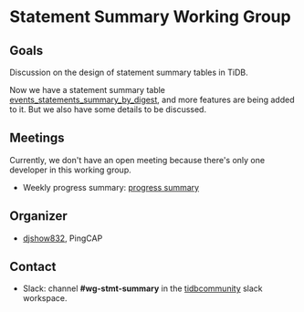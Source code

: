 # Statement Summary Working Group

## Goals

Discussion on the design of statement summary tables in TiDB.

Now we have a statement summary table [events\_statements\_summary\_by\_digest](https://pingcap.com/docs/stable/reference/performance/statement-summary/), and more features are being added to it. But we also have some details to be discussed.

## Meetings

Currently, we don't have an open meeting because there's only one developer in this working group.

* Weekly progress summary: [progress summary](https://docs.google.com/document/d/1sUHYrHjsf7fmW23xWlv2FuMysOjm5lbSoK8Iq9ppHOo/edit#)

## Organizer

* [djshow832](https://github.com/djshow832), PingCAP

## Contact

* Slack: channel **#wg-stmt-summary** in the
  [tidbcommunity](https://pingcap.com/tidbslack) slack workspace.
